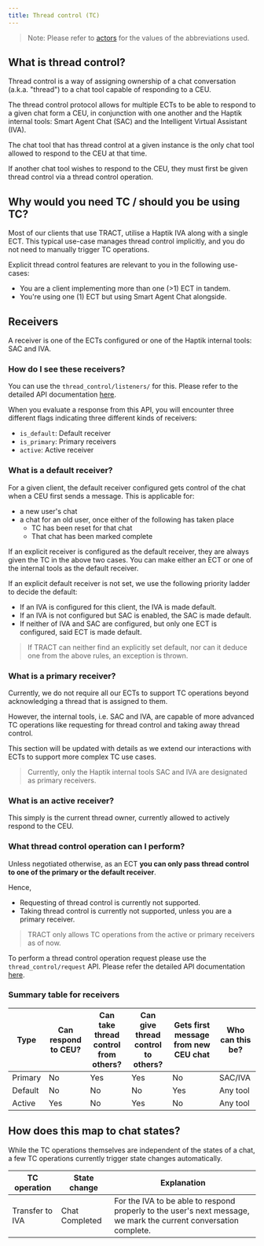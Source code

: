 ```yaml
---
title: Thread control (TC)
---
```


> Note: Please refer to [actors](https://docs.haptik.ai/external-chat-tool/#actors) for the values of the abbreviations used.

## What is thread control?

Thread control is a way of assigning ownership of a chat conversation (a.k.a. "thread") to a chat tool capable of
responding to a CEU.

The thread control protocol allows for multiple ECTs to be able to respond to a given chat form a CEU, in conjunction
with one another and the Haptik internal tools: Smart Agent Chat (SAC) and the Intelligent Virtual Assistant (IVA).

The chat tool that has thread control at a given instance is the only chat tool allowed to respond to the CEU at that
time.

If another chat tool wishes to respond to the CEU, they must first be given thread control via a thread control
operation.

## Why would you need TC / should you be using TC?

Most of our clients that use TRACT, utilise a Haptik IVA along with a single ECT. This typical use-case manages thread
control implicitly, and you do not need to manually trigger TC operations.

Explicit thread control features are relevant to you in the following use-cases:

- You are a client implementing more than one (>1) ECT in tandem.
- You're using one (1) ECT but using Smart Agent Chat alongside.

## Receivers

A receiver is one of the ECTs configured or one of the Haptik internal tools: SAC and IVA.

### How do I see these receivers?

You can use the `thread_control/listeners/` for this. Please refer to the detailed API
documentation [here](https://docs.haptik.ai/external-chat-tool/thread-control-APIs#api-fetch-listeners).

When you evaluate a response from this API, you will encounter three different flags indicating three different kinds of
receivers:

- `is_default`: Default receiver
- `is_primary`: Primary receivers
- `active`: Active receiver

### What is a default receiver?

For a given client, the default receiver configured gets control of the chat when a CEU first sends a message.
This is applicable for:

- a new user's chat
- a chat for an old user, once either of the following has taken place
    - TC has been reset for that chat
    - That chat has been marked complete

If an explicit receiver is configured as the default receiver, they are always given the TC in the above two cases. You
can make either an ECT or one of the internal tools as the default receiver.

If an explicit default receiver is not set, we use the following priority ladder to decide the default:

- If an IVA is configured for this client, the IVA is made default.
- If an IVA is not configured but SAC is enabled, the SAC is made default.
- If neither of IVA and SAC are configured, but only one ECT is configured, said ECT is made default.

> If TRACT can neither find an explicitly set default, nor can it deduce one from the above rules, an exception is thrown.

### What is a primary receiver?

Currently, we do not require all our ECTs to support TC operations beyond acknowledging a thread that is assigned to
them.

However, the internal tools, i.e. SAC and IVA, are capable of more advanced TC operations like requesting for thread
control and taking away thread control.

This section will be updated with details as we extend our interactions with ECTs to support more complex TC use cases.

> Currently, only the Haptik internal tools SAC and IVA are designated as primary receivers.

### What is an active receiver?

This simply is the current thread owner, currently allowed to actively respond to the CEU.

### What thread control operation can I perform?

Unless negotiated otherwise, as an ECT **you can only pass thread control to one of the primary or the default
receiver**.

Hence,

- Requesting of thread control is currently not supported.
- Taking thread control is currently not supported, unless you are a primary receiver.

> TRACT only allows TC operations from the active or primary receivers as of now.

To perform a thread control operation request please use the `thread_control/request` API. Please refer the detailed API
documentation [here](https://docs.haptik.ai/external-chat-tool/thread-control-APIs#api-thread-management).

### Summary table for receivers

| Type    | Can respond to CEU? | Can take thread control from others? | Can give thread control to others? | Gets first message from new CEU chat | Who can this be? |
| ------- | ------------------- | ------------------------------------ | ---------------------------------- | ------------------------------------- | ---------------- |
| Primary | No                  | Yes                                  | Yes                                | No                                    | SAC/IVA          |
| Default | No                  | No                                   | No                                 | Yes                                   | Any tool         |
| Active  | Yes                 | No                                   | Yes                                | No                                    | Any tool         |

## How does this map to chat states?

While the TC operations themselves are independent of the states of a chat, a few TC operations currently trigger state
changes automatically.

| TC operation    | State change   | Explanation                                                  |
| --------------- | -------------- | ------------------------------------------------------------ |
| Transfer to IVA | Chat Completed | For the IVA to be able to respond properly to the user's next message, we mark the current conversation complete. |
